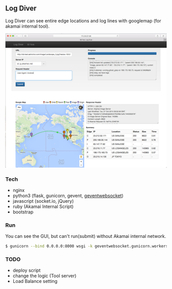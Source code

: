 ## Log Diver 
Log Diver can see entire edge locations and log lines with googlemap (for akamai internal tool).

![alt text][sample-image]

### Tech  
* nginx
* python3 (flask, gunicorn, gevent, [geventwebsocket])
* javascript (socket.io, jQuery)
* ruby (Akamai Internal Script) 
* bootstrap
 
### Run
You can see the GUI, but can't run(submit) without Akamai internal network.
```sh
$ gunicorn --bind 0.0.0.0:8000 wsgi -k geventwebsocket.gunicorn.workers.GeventWebSocketWorker -w 1 --daemon
```

### TODO
* deploy script
* change the logic (Tool server)  
* Load Balance setting  

[geventwebsocket]: https://github.com/AstinCHOI/geventwebsocket
[sample-image]: https://raw.githubusercontent.com/AstinCHOI/akamai-log_diver/master/sample_image.png
